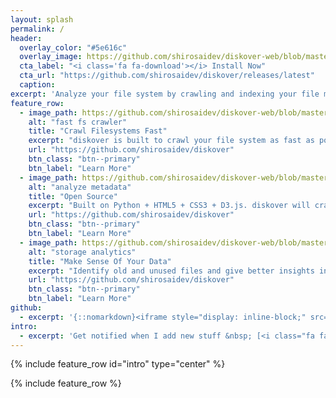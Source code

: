 ```yaml
---
layout: splash
permalink: /
header:
  overlay_color: "#5e616c"
  overlay_image: https://github.com/shirosaidev/diskover-web/blob/master/docs/diskover-web-heatmap-screenshot.png?raw=true
  cta_label: "<i class='fa fa-download'></i> Install Now"
  cta_url: "https://github.com/shirosaidev/diskover/releases/latest"
  caption:
excerpt: 'Analyze your file system by crawling and indexing your file metadata into Elasticsearch.<br /> <small><a href="https://github.com/shirosaidev/diskover/releases/tag/v1.4.0">Latest release v1.4.0</a></small><br /><br /> {::nomarkdown}<iframe style="display: inline-block;" src="https://ghbtns.com/github-btn.html?user=shirosaidev&repo=diskover&type=star&count=true&size=large" frameborder="0" scrolling="0" width="160px" height="30px"></iframe> <iframe style="display: inline-block;" src="https://ghbtns.com/github-btn.html?user=shirosaidev&repo=diskover&type=fork&count=true&size=large" frameborder="0" scrolling="0" width="158px" height="30px"></iframe>{:/nomarkdown}'
feature_row:
  - image_path: https://github.com/shirosaidev/diskover-web/blob/master/docs/diskover-web-filetree-screenshot.png?raw=true
    alt: "fast fs crawler"
    title: "Crawl Filesystems Fast"
    excerpt: "diskover is built to crawl your file system as fast as possible, locally or over nfs/smb."
    url: "https://github.com/shirosaidev/diskover"
    btn_class: "btn--primary"
    btn_label: "Learn More"
  - image_path: https://github.com/shirosaidev/diskover-web/blob/master/docs/diskover-web-dashboard-screenshot.png?raw=true
    alt: "analyze metadata"
    title: "Open Source"
    excerpt: "Built on Python + HTML5 + CSS3 + D3.js. diskover will crawl, search and analyze all your file metadata."
    url: "https://github.com/shirosaidev/diskover"
    btn_class: "btn--primary"
    btn_label: "Learn More"
  - image_path: https://github.com/shirosaidev/diskover-web/blob/master/docs/diskover-web-treemap-screenshot.png?raw=true
    alt: "storage analytics"
    title: "Make Sense Of Your Data"
    excerpt: "Identify old and unused files and give better insights into data change "hotfiles", file duplication "dupes" and wasted space."
    url: "https://github.com/shirosaidev/diskover"
    btn_class: "btn--primary"
    btn_label: "Learn More"
github:
  - excerpt: '{::nomarkdown}<iframe style="display: inline-block;" src="https://ghbtns.com/github-btn.html?user=shirosaidev&repo=diskover&type=star&count=true&size=large" frameborder="0" scrolling="0" width="160px" height="30px"></iframe> <iframe style="display: inline-block;" src="https://ghbtns.com/github-btn.html?user=shirosaidev&repo=diskover&type=fork&count=true&size=large" frameborder="0" scrolling="0" width="158px" height="30px"></iframe>{:/nomarkdown}'
intro:
  - excerpt: 'Get notified when I add new stuff &nbsp; [<i class="fa fa-twitter"></i> @shirosaidev](https://twitter.com/shirosaidev){: .btn .btn--twitter} [<i class="fa fa-paypal"></i> Tip Me](https://www.paypal.me/shirosaidev){: .btn .btn--primary}'
---
```


{% include feature_row id="intro" type="center" %}

{% include feature_row %}
